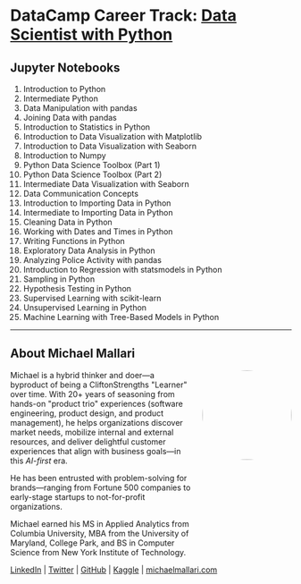 # DataCamp Career Track: <a href="https://app.datacamp.com/learn/career-tracks/data-scientist-with-python" target="_blank">Data Scientist with Python</a>

## Jupyter Notebooks

1. Introduction to Python
1. Intermediate Python
1. Data Manipulation with pandas
1. Joining Data with pandas
1. Introduction to Statistics in Python
1. Introduction to Data Visualization with Matplotlib
1. Introduction to Data Visualization with Seaborn
1. Introduction to Numpy
1. Python Data Science Toolbox (Part 1)
1. Python Data Science Toolbox (Part 2)
1. Intermediate Data Visualization with Seaborn
1. Data Communication Concepts
1. Introduction to Importing Data in Python
1. Intermediate to Importing Data in Python
1. Cleaning Data in Python
1. Working with Dates and Times in Python
1. Writing Functions in Python
1. Exploratory Data Analysis in Python
1. Analyzing Police Activity with pandas
1. Introduction to Regression with statsmodels in Python
1. Sampling in Python
1. Hypothesis Testing in Python
1. Supervised Learning with scikit-learn
1. Unsupervised Learning in Python
1. Machine Learning with Tree-Based Models in Python  

---

## About Michael Mallari

<img src="https://www.michaelmallari.com/img/headshot.jpg" width="160" height="160" align="right" style="margin: 0px 0px 160px 20px; border-radius: 50%;" />

Michael is a hybrid thinker and doer—a byproduct of being a CliftonStrengths "Learner" over time. With 20+ years of seasoning from hands-on "product trio" experiences (software engineering, product design, and product management), he helps organizations discover market needs, mobilize internal and external resources, and deliver delightful customer experiences that align with business goals—in this *AI-first* era.

He has been entrusted with problem-solving for brands—ranging from Fortune 500 companies to early-stage startups to not-for-profit organizations.

Michael earned his MS in Applied Analytics from Columbia University, MBA from the University of Maryland, College Park, and BS in Computer Science from New York Institute of Technology.

<a href="https://www.linkedin.com/in/mmallari" target="_blank">LinkedIn</a> | <a href="https://twitter.com/MichaelMallari" target="_blank">Twitter</a> | <a href="https://github.com/michaelmallari" target="_blank">GitHub</a> | <a href="https://www.kaggle.com/michaelmallari" target="_blank">Kaggle</a> | <a href="https://www.michaelmallari.com" target="_blank">michaelmallari.com</a>
